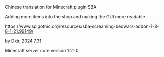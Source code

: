 
Chinese translation for Minecraft plugin SBA

Adding more items into the shop and making the GUI more readable

https://www.spigotmc.org/resources/sba-screaming-bedwars-addon-1-8-8-1-21.99149/

by Dxir, 2024.7.31

Minecraft server core version 1.21.0
